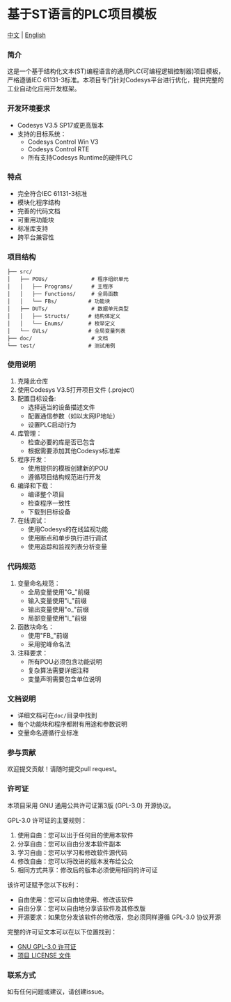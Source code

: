 # 基于ST语言的PLC项目模板

[中文](./README_CN.md) | [English](./README_EN.md)

### 简介
这是一个基于结构化文本(ST)编程语言的通用PLC(可编程逻辑控制器)项目模板，严格遵循IEC 61131-3标准。本项目专门针对Codesys平台进行优化，提供完整的工业自动化应用开发框架。

### 开发环境要求
- Codesys V3.5 SP17或更高版本
- 支持的目标系统：
  - Codesys Control Win V3
  - Codesys Control RTE
  - 所有支持Codesys Runtime的硬件PLC

### 特点
- 完全符合IEC 61131-3标准
- 模块化程序结构
- 完善的代码文档
- 可重用功能块
- 标准库支持
- 跨平台兼容性

### 项目结构
```
├── src/
│   ├── POUs/              # 程序组织单元
│   │   ├── Programs/      # 主程序
│   │   ├── Functions/     # 全局函数
│   │   └── FBs/          # 功能块
│   ├── DUTs/              # 数据单元类型
│   │   ├── Structs/      # 结构体定义
│   │   └── Enums/        # 枚举定义
│   └── GVLs/             # 全局变量列表
├── doc/                   # 文档
└── test/                 # 测试用例
```

### 使用说明
1. 克隆此仓库
2. 使用Codesys V3.5打开项目文件 (.project)
3. 配置目标设备:
   - 选择适当的设备描述文件
   - 配置通信参数（如以太网IP地址）
   - 设置PLC启动行为
4. 库管理：
   - 检查必要的库是否已包含
   - 根据需要添加其他Codesys标准库
5. 程序开发：
   - 使用提供的模板创建新的POU
   - 遵循项目结构规范进行开发
6. 编译和下载：
   - 编译整个项目
   - 检查程序一致性
   - 下载到目标设备
7. 在线调试：
   - 使用Codesys的在线监视功能
   - 使用断点和单步执行进行调试
   - 使用追踪和监视列表分析变量

### 代码规范
1. 变量命名规范：
   - 全局变量使用"G_"前缀
   - 输入变量使用"i_"前缀
   - 输出变量使用"o_"前缀
   - 局部变量使用"l_"前缀
2. 函数块命名：
   - 使用"FB_"前缀
   - 采用驼峰命名法
3. 注释要求：
   - 所有POU必须包含功能说明
   - 复杂算法需要详细注释
   - 变量声明需要包含单位说明

### 文档说明
- 详细文档可在`doc/`目录中找到
- 每个功能块和程序都附有用途和参数说明
- 变量命名遵循行业标准

### 参与贡献
欢迎提交贡献！请随时提交pull request。

### 许可证
本项目采用 GNU 通用公共许可证第3版 (GPL-3.0) 开源协议。

GPL-3.0 许可证的主要规则：
1. 使用自由：您可以出于任何目的使用本软件
2. 分享自由：您可以自由分发本软件副本
3. 学习自由：您可以学习和修改软件源代码
4. 修改自由：您可以将改进的版本发布给公众
5. 相同方式共享：修改后的版本必须使用相同的许可证

该许可证赋予您以下权利：
- 自由使用：您可以自由地使用、修改该软件
- 自由分享：您可以自由地分享该软件及其修改版
- 开源要求：如果您分发该软件的修改版，您必须同样遵循 GPL-3.0 协议开源

完整的许可证文本可以在以下位置找到：
- [GNU GPL-3.0 许可证](https://www.gnu.org/licenses/gpl-3.0.html)
- [项目 LICENSE 文件](./LICENSE)

### 联系方式
如有任何问题或建议，请创建issue。
